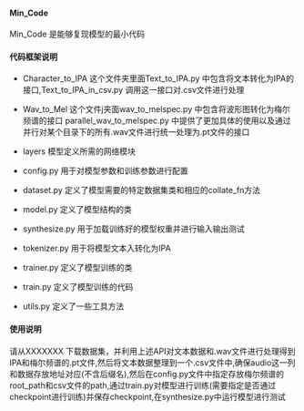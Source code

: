 #### Min_Code
Min_Code 是能够复现模型的最小代码
#### 代码框架说明
- Character_to_IPA
这个文件夹里面Text_to_IPA.py 中包含将文本转化为IPA的接口,Text_to_IPA_in_csv.py 调用这一接口对.csv文件进行处理

- Wav_to_Mel
这个文件j夹面wav_to_melspec.py 中包含将波形图转化为梅尔频谱的接口
parallel_wav_to_melspec.py 中提供了更加具体的使用以及通过并行对某个目录下的所有.wav文件进行统一处理为.pt文件的接口

- layers
模型定义所需的网络模块

- config.py
用于对模型参数和训练参数进行配置

- dataset.py
定义了模型需要的特定数据集类和相应的collate_fn方法

- model.py
定义了模型结构的类

- synthesize.py
用于加载训练好的模型权重并进行输入输出测试

- tokenizer.py
用于将模型文本入转化为IPA

- trainer.py
定义了模型训练的类

- train.py
定义了模型训练的代码

- utils.py
定义了一些工具方法

#### 使用说明
请从XXXXXXX 下载数据集，并利用上述API对文本数据和.wav文件进行处理得到IPA和梅尔频谱的.pt文件,然后将文本数据整理到一个.csv文件中,确保audio这一列和数据存放地址对应(不含后缀名),然后在config.py文件中指定存放梅尔频谱的root_path和csv文件的path,通过train.py对模型进行训练(需要指定是否通过checkpoint进行训练)并保存checkpoint,在synthesize.py中运行模型进行测试